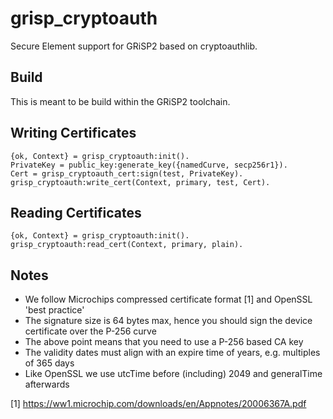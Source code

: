 grisp_cryptoauth
================

Secure Element support for GRiSP2 based on cryptoauthlib.

Build
-----

This is meant to be build within the GRiSP2 toolchain.


Writing Certificates
--------------------

```
{ok, Context} = grisp_cryptoauth:init().
PrivateKey = public_key:generate_key({namedCurve, secp256r1}).
Cert = grisp_cryptoauth_cert:sign(test, PrivateKey).
grisp_cryptoauth:write_cert(Context, primary, test, Cert).
```


Reading Certificates
--------------------

```
{ok, Context} = grisp_cryptoauth:init().
grisp_cryptoauth:read_cert(Context, primary, plain).
```


Notes
-----

* We follow Microchips compressed certificate format [1] and OpenSSL 'best practice'
* The signature size is 64 bytes max, hence you should sign the device certificate over the P-256 curve
* The above point means that you need to use a P-256 based CA key
* The validity dates must align with an expire time of years, e.g. multiples of 365 days
* Like OpenSSL we use utcTime before (including) 2049 and generalTime afterwards

[1] https://ww1.microchip.com/downloads/en/Appnotes/20006367A.pdf
